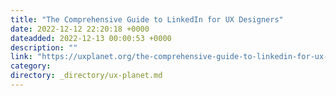 ```yaml
---
title: "The Comprehensive Guide to LinkedIn for UX Designers"
date: 2022-12-12 22:20:18 +0000
dateadded: 2022-12-13 00:00:53 +0000
description: ""
link: "https://uxplanet.org/the-comprehensive-guide-to-linkedin-for-ux-designers-9afbea3fec67?source=rss----819cc2aaeee0---4"
category:
directory: _directory/ux-planet.md
---
```

